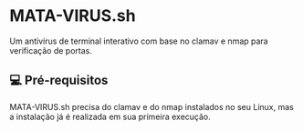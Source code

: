 # MATA-VIRUS.sh
Um antivírus de terminal interativo com base no clamav e nmap para verificação de portas.

## 💻 Pré-requisitos

MATA-VIRUS.sh precisa do clamav e do nmap instalados no seu Linux, mas a instalação já é realizada em sua primeira execução.

